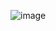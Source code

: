 ![image](https://github.com/AndersonVelozo/3D-Racing-Game/assets/139258778/ef52c9d4-e465-4686-8e6f-28131a8a9688)
